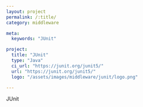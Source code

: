 ```yaml
---
layout: project
permalink: /:title/
category: middleware

meta:
  keywords: "JUnit"

project:
  title: "JUnit"
  type: "Java"
  ci_url: "https://junit.org/junit5/"
  url: "https://junit.org/junit5/"
  logo: "/assets/images/middleware/junit/logo.png"

---
```

<p>JUnit</p>